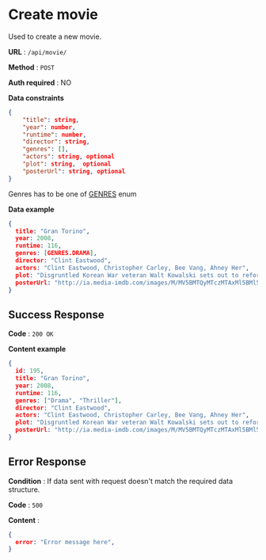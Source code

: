 # Create movie
Used to create a new movie.

**URL** : `/api/movie/`

**Method** : `POST`

**Auth required** : NO

**Data constraints**

```json
{
    "title": string,  
    "year": number,  
	"runtime": number,  
	"director": string,  
	"genres": [],  
	"actors": string, optional
	"plot": string,  optional
	"posterUrl": string, optional
}
```
Genres has to be one of [GENRES](Genres.md) enum

**Data example**

```json
{ 
  title: "Gran Torino",  
  year: 2008,  
  runtime: 116,  
  genres: [GENRES.DRAMA],  
  director: "Clint Eastwood",  
  actors: "Clint Eastwood, Christopher Carley, Bee Vang, Ahney Her",  
  plot: "Disgruntled Korean War veteran Walt Kowalski sets out to reform his neighbor, a Hmong teenager who tried to steal Kowalski's prized possession: a 1972 Gran Torino.",  
  posterUrl: "http://ia.media-imdb.com/images/M/MV5BMTQyMTczMTAxMl5BMl5BanBnXkFtZTcwOTc1ODE0Mg@@._V1_SX300.jpg"  
}
```

## Success Response

**Code** : `200 OK`

**Content example**

```json
{
  id: 195,
  title: "Gran Torino",  
  year: 2008,  
  runtime: 116,
  genres: ["Drama", "Thriller"],
  director: "Clint Eastwood",  
  actors: "Clint Eastwood, Christopher Carley, Bee Vang, Ahney Her",  
  plot: "Disgruntled Korean War veteran Walt Kowalski sets out to reform his neighbor, a Hmong teenager who tried to steal Kowalski's prized possession: a 1972 Gran Torino.",  
  posterUrl: "http://ia.media-imdb.com/images/M/MV5BMTQyMTczMTAxMl5BMl5BanBnXkFtZTcwOTc1ODE0Mg@@._V1_SX300.jpg"  
}
```

## Error Response

**Condition** : If data sent with request doesn't match the required data structure.

**Code** : `500`

**Content** :

```json
{  
  error: "Error message here",  
}
```